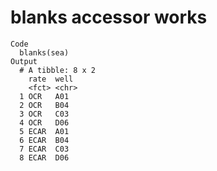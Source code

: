 # blanks accessor works

    Code
      blanks(sea)
    Output
      # A tibble: 8 x 2
        rate  well 
        <fct> <chr>
      1 OCR   A01  
      2 OCR   B04  
      3 OCR   C03  
      4 OCR   D06  
      5 ECAR  A01  
      6 ECAR  B04  
      7 ECAR  C03  
      8 ECAR  D06  

